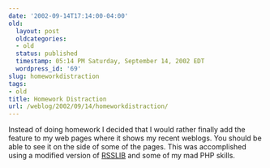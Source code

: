 ```yaml
---
date: '2002-09-14T17:14:00-04:00'
old:
  layout: post
  oldcategories:
  - old
  status: published
  timestamp: 05:14 PM Saturday, September 14, 2002 EDT
  wordpress_id: '69'
slug: homeworkdistraction
tags:
- old
title: Homework Distraction
url: /weblog/2002/09/14/homeworkdistraction/
---
```


Instead of doing homework I decided that I would rather finally add the feature
to my web pages where it shows my recent weblogs.  You should be able to see it
on the side of some of the pages.  This was accomplished using a modified
version of [RSSLIB](http://www.kludgebox.com/rsslib/) and some of my mad PHP
skills.

